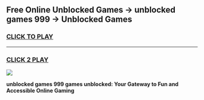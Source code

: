 
## Free Online Unblocked Games → unblocked games 999 → Unblocked Games
<h3>
<a href="https://premium.freeplayer.one?title=unblocked_games_999&ref=21F">CLICK TO PLAY</a></h3>
<hr>

<h3>
<a href="https://premium.freeplayer.one?title=unblocked_games_999&ref=21F">CLICK 2 PLAY</a>
  
</h3>

<a href="https://premium.freeplayer.one?title=unblocked_games_999&ref=21F/"><img src="https://clearcache.store/games.png"></a>


**unblocked games 999 games unblocked: Your Gateway to Fun and Accessible Online Gaming**
